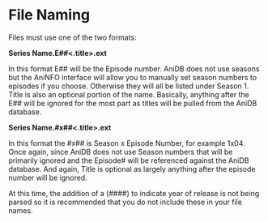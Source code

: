 # File Naming #
Files must use one of the two formats:

**Series Name.E##<.title>.ext**

In this format E## will be the Episode number. AniDB does not use seasons but the AniNFO interface will allow you to manually set season numbers to episodes if you choose. Otherwise they will all be listed under Season 1. Title is also an optional portion of the name. Basically, anything after the E## will be ignored for the most part as titles will be pulled from the AniDB database.

**Series Name.#x##<.title>.ext**

In this format the #x## is Season x Episode Number, for example 1x04. Once again, since AniDB does not use Season numbers that will be primarily ignored and the Episode# will be referenced against the AniDB database. And again, Title is optional as largely anything after the episode number will be ignored.

At this time, the addition of a (####) to indicate year of release is not being parsed so it is recommended that you do not include these in your file names.